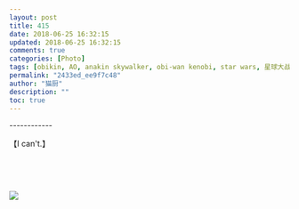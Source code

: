 ```yaml
---
layout: post
title: 415
date: 2018-06-25 16:32:15
updated: 2018-06-25 16:32:15
comments: true
categories: [Photo]
tags: [obikin, AO, anakin skywalker, obi-wan kenobi, star wars, 星球大战]
permalink: "2433ed_ee9f7c48"
author: "猫厨"
description: ""
toc: true
---
```


<p>------------</p> 
<p>【I can't.】<br /></p> 
<p><br /></p> 
<p><br /></p>

![](/img/img_cVZNdzJtQk9JV2NMNWwwS3BjTGo2cTR3ZE1Wa2NoSjR1SHhPNG9odEtiT3RyTU42TStsQ2p3PT0.jpg)